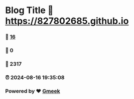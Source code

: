# Blog Title :link: https://827802685.github.io 
### :page_facing_up: [16](https://827802685.github.io/tag.html) 
### :speech_balloon: 0 
### :hibiscus: 2317 
### :alarm_clock: 2024-08-16 19:35:08 
### Powered by :heart: [Gmeek](https://github.com/Meekdai/Gmeek)
